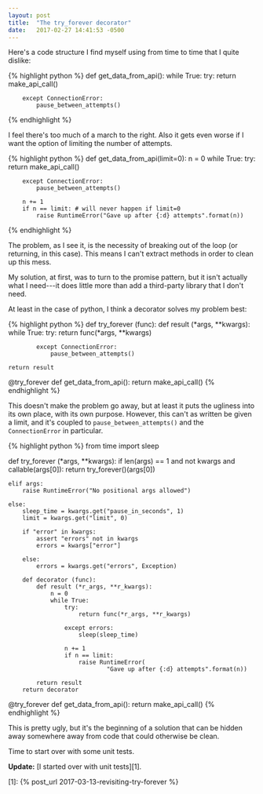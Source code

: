 ```yaml
---
layout: post
title:  "The try_forever decorator"
date:   2017-02-27 14:41:53 -0500
---
```

Here's a code structure I find myself using from time to time that I
quite dislike:

{% highlight python %}
def get_data_from_api():
    while True:
        try:
            return make_api_call()

        except ConnectionError:
            pause_between_attempts()
{% endhighlight %}

I feel there's too much of a march to the right. Also it gets even worse
if I want the option of limiting the number of attempts.

{% highlight python %}
def get_data_from_api(limit=0):
    n = 0
    while True:
        try:
            return make_api_call()

        except ConnectionError:
            pause_between_attempts()

        n += 1
        if n == limit: # will never happen if limit=0
            raise RuntimeError("Gave up after {:d} attempts".format(n))
{% endhighlight %}

The problem, as I see it, is the necessity of breaking out of the loop
(or returning, in this case). This means I can't extract methods in
order to clean up this mess.

My solution, at first, was to turn to the promise pattern, but it isn't
actually what I need---it does little more than add a third-party
library that I don't need.

At least in the case of python, I think a decorator solves my problem
best:

{% highlight python %}
def try_forever (func):
    def result (*args, **kwargs):
        while True:
            try:
                return func(*args, **kwargs)

            except ConnectionError:
                pause_between_attempts()

    return result

@try_forever
def get_data_from_api():
    return make_api_call()
{% endhighlight %}

This doesn't make the problem go away, but at least it puts the ugliness
into its own place, with its own purpose. However, this can't as written
be given a limit, and it's coupled to `pause_between_attempts()` and the
`ConnectionError` in particular.

{% highlight python %}
from time import sleep

def try_forever (*args, **kwargs):
    if len(args) == 1 and not kwargs and callable(args[0]):
        return try_forever()(args[0])

    elif args:
        raise RuntimeError("No positional args allowed")

    else:
        sleep_time = kwargs.get("pause_in_seconds", 1)
        limit = kwargs.get("limit", 0)

        if "error" in kwargs:
            assert "errors" not in kwargs
            errors = kwargs["error"]

        else:
            errors = kwargs.get("errors", Exception)

        def decorator (func):
            def result (*r_args, **r_kwargs):
                n = 0
                while True:
                    try:
                        return func(*r_args, **r_kwargs)

                    except errors:
                        sleep(sleep_time)

                    n += 1
                    if n == limit:
                        raise RuntimeError(
                                "Gave up after {:d} attempts".format(n))

            return result
        return decorator


@try_forever
def get_data_from_api():
    return make_api_call()
{% endhighlight %}

This is pretty ugly, but it's the beginning of a solution that can be
hidden away somewhere away from code that could otherwise be clean.

Time to start over with some unit tests.

**Update:** [I started over with unit tests][1].

[1]: {% post_url 2017-03-13-revisiting-try-forever %}
